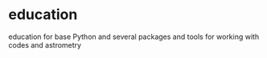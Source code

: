 # education
education for base Python and several packages and tools for working with codes and astrometry

